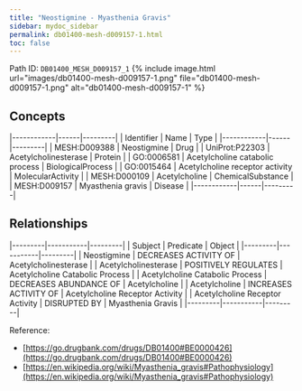 ```yaml
---
title: "Neostigmine - Myasthenia Gravis"
sidebar: mydoc_sidebar
permalink: db01400-mesh-d009157-1.html
toc: false 
---
```



Path ID: `DB01400_MESH_D009157_1`
{% include image.html url="images/db01400-mesh-d009157-1.png" file="db01400-mesh-d009157-1.png" alt="db01400-mesh-d009157-1" %}

## Concepts

|------------|------|---------|
| Identifier | Name | Type    |
|------------|------|---------|
| MESH:D009388 | Neostigmine | Drug |
| UniProt:P22303 | Acetylcholinesterase | Protein |
| GO:0006581 | Acetylcholine catabolic process | BiologicalProcess |
| GO:0015464 | Acetylcholine receptor activity | MolecularActivity |
| MESH:D000109 | Acetylcholine | ChemicalSubstance |
| MESH:D009157 | Myasthenia gravis | Disease |
|------------|------|---------|

## Relationships

|---------|-----------|---------|
| Subject | Predicate | Object  |
|---------|-----------|---------|
| Neostigmine | DECREASES ACTIVITY OF | Acetylcholinesterase |
| Acetylcholinesterase | POSITIVELY REGULATES | Acetylcholine Catabolic Process |
| Acetylcholine Catabolic Process | DECREASES ABUNDANCE OF | Acetylcholine |
| Acetylcholine | INCREASES ACTIVITY OF | Acetylcholine Receptor Activity |
| Acetylcholine Receptor Activity | DISRUPTED BY | Myasthenia Gravis |
|---------|-----------|---------|

Reference: 
  - [https://go.drugbank.com/drugs/DB01400#BE0000426](https://go.drugbank.com/drugs/DB01400#BE0000426)
  - [https://en.wikipedia.org/wiki/Myasthenia_gravis#Pathophysiology](https://en.wikipedia.org/wiki/Myasthenia_gravis#Pathophysiology)

